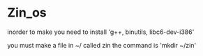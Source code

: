 # Zin_os
inorder to make you need to install
'g++, binutils, libc6-dev-i386'

you must make a file in ~/ called zin
the command is 
'mkdir ~/zin'
